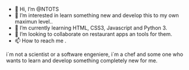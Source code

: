 - 👋 Hi, I’m @NTOTS
- 👀 I’m interested in learn something new and develop this to my own maximun level..
- 🌱 I’m currently learning HTML, CSS3, Javascript and Python 3.
- 💞️ I’m looking to collaborate on restaurant apps an tools for them.
- 📫 How to reach me .

<!---
NTOTS/NTOTS is a ✨ special ✨ repository because its `README.md` (this file) appears on your GitHub profile.
You can click the Preview link to take a look at your changes.
--->

i´m not a scientist or a software engeniere, i´m a chef and some one who wants to learn and develop something completely new for me.
